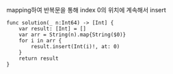 mapping하여 반복문을 통해 index 0의 위치에 계속해서 insert   
```
func solution(_ n:Int64) -> [Int] {
    var result: [Int] = []
    var arr = String(n).map{String($0)}
    for i in arr {
        result.insert(Int(i)!, at: 0)
    }
    return result
}
```
